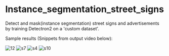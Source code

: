 # Instance_segmentation_street_signs
Detect and mask(instance segmentation) street signs and advertisements by training Detectron2 on a 'custom dataset'.

Sample results (Snippets from output video below):


![12](https://user-images.githubusercontent.com/108494589/206840869-937ba59c-4c48-45f3-af3d-9277a20fa21f.jpg)
![s7](https://user-images.githubusercontent.com/108494589/206840884-4e079150-88d6-4f4a-abc1-f42d221b09f2.jpg)
![s4](https://user-images.githubusercontent.com/108494589/206840894-bb125c4c-6323-475f-b2c9-5c198cd1ef4e.jpg)
![s10](https://user-images.githubusercontent.com/108494589/206840896-d6f919cc-c34d-4cf3-a1d2-8163d4dbdc80.jpg)

